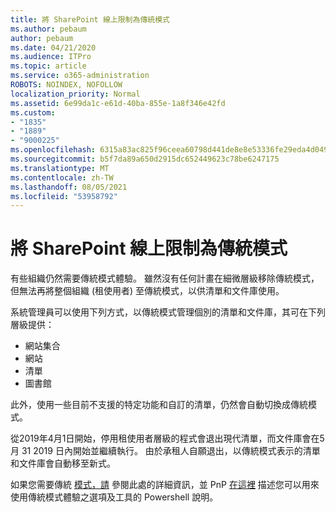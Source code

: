 ```yaml
---
title: 將 SharePoint 線上限制為傳統模式
ms.author: pebaum
author: pebaum
ms.date: 04/21/2020
ms.audience: ITPro
ms.topic: article
ms.service: o365-administration
ROBOTS: NOINDEX, NOFOLLOW
localization_priority: Normal
ms.assetid: 6e99da1c-e61d-40ba-855e-1a8f346e42fd
ms.custom:
- "1835"
- "1889"
- "9000225"
ms.openlocfilehash: 6315a83ac825f96ceea60798d441de8e8e53336fe29eda4d0491dd8a6a43b352
ms.sourcegitcommit: b5f7da89a650d2915dc652449623c78be6247175
ms.translationtype: MT
ms.contentlocale: zh-TW
ms.lasthandoff: 08/05/2021
ms.locfileid: "53958792"
---
```

# <a name="restrict-sharepoint-online-to-classic-mode"></a>將 SharePoint 線上限制為傳統模式

有些組織仍然需要傳統模式體驗。 雖然沒有任何計畫在細微層級移除傳統模式，但無法再將整個組織 (租使用者) 至傳統模式，以供清單和文件庫使用。

系統管理員可以使用下列方式，以傳統模式管理個別的清單和文件庫，其可在下列層級提供：

- 網站集合
- 網站
- 清單
- 圖書館

此外，使用一些目前不支援的特定功能和自訂的清單，仍然會自動切換成傳統模式。

從2019年4月1日開始，停用租使用者層級的程式會退出現代清單，而文件庫會在5月 31 2019 日內開始並繼續執行。  由於承租人自願退出，以傳統模式表示的清單和文件庫會自動移至新式。

如果您需要傳統 [模式，請](https://techcommunity.microsoft.com/t5/Microsoft-SharePoint-Blog/Delivering-SharePoint-modern-experiences/ba-p/315023) 參閱此處的詳細資訊，並 PnP [在這裡](https://docs.microsoft.com/sharepoint/dev/transform/modernize-userinterface-lists-and-libraries-optout) 描述您可以用來使用傳統模式體驗之選項及工具的 Powershell 說明。
